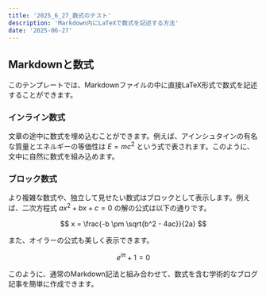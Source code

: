 ```yaml
---
title: '2025_6_27_数式のテスト'
description: 'Markdown内にLaTeXで数式を記述する方法'
date: '2025-06-27'
---
```


## Markdownと数式

このテンプレートでは、Markdownファイルの中に直接LaTeX形式で数式を記述することができます。

### インライン数式

文章の途中に数式を埋め込むことができます。例えば、アインシュタインの有名な質量とエネルギーの等価性は $E = mc^2$ という式で表されます。このように、文中に自然に数式を組み込めます。

### ブロック数式

より複雑な数式や、独立して見せたい数式はブロックとして表示します。例えば、二次方程式 $ax^2 + bx + c = 0$ の解の公式は以下の通りです。

$$
x = \frac{-b \pm \sqrt{b^2 - 4ac}}{2a}
$$

また、オイラーの公式も美しく表示できます。

$$
e^{i\pi} + 1 = 0
$$

このように、通常のMarkdown記法と組み合わせて、数式を含む学術的なブログ記事を簡単に作成できます。